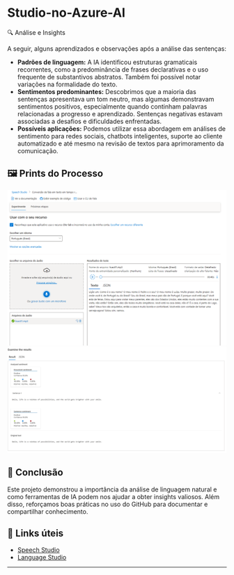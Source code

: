 # Studio-no-Azure-AI


🔍 Análise e Insights

A seguir, alguns aprendizados e observações após a análise das sentenças:

- **Padrões de linguagem:** A IA identificou estruturas gramaticais recorrentes, como a predominância de frases declarativas e o uso frequente de substantivos abstratos. Também foi possível notar variações na formalidade do texto.
- **Sentimentos predominantes:** Descobrimos que a maioria das sentenças apresentava um tom neutro, mas algumas demonstravam sentimentos positivos, especialmente quando continham palavras relacionadas a progresso e aprendizado. Sentenças negativas estavam associadas a desafios e dificuldades enfrentadas.
- **Possíveis aplicações:** Podemos utilizar essa abordagem em análises de sentimento para redes sociais, chatbots inteligentes, suporte ao cliente automatizado e até mesmo na revisão de textos para aprimoramento da comunicação.


## 🖼️ Prints do Processo

<p align="center">
  <img src="https://github.com/RLC02/Studio-no-Azure-AI/blob/main/Prints/Captura%20de%20tela%202025-02-13%20114927.png?raw=true" />
  <img src="https://github.com/RLC02/Studio-no-Azure-AI/blob/main/Prints/Captura%20de%20tela%202025-02-13%20115949.png?raw=true" />
</p>

## 📌 Conclusão

Este projeto demonstrou a importância da análise de linguagem natural e como ferramentas de IA podem nos ajudar a obter insights valiosos. Além disso, reforçamos boas práticas no uso do GitHub para documentar e compartilhar conhecimento.

## 🔗 Links úteis

- [Speech Studio](https://speech.microsoft.com/portal)
- [Language Studio](https://language.cognitive.azure.com/)

---
